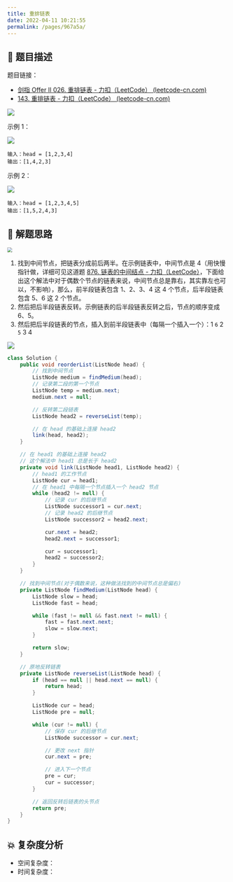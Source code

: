 ```yaml
---
title: 重排链表
date: 2022-04-11 10:21:55
permalink: /pages/967a5a/
---
```

## 📃 题目描述

题目链接：

- [剑指 Offer II 026. 重排链表 - 力扣（LeetCode） (leetcode-cn.com)](https://leetcode-cn.com/problems/LGjMqU/)
- [143. 重排链表 - 力扣（LeetCode） (leetcode-cn.com)](https://leetcode-cn.com/problems/reorder-list/)

![](https://cs-wiki.oss-cn-shanghai.aliyuncs.com/img/20220411102237.png)

示例 1：

![](https://pic.leetcode-cn.com/1626420311-PkUiGI-image.png)

```
输入：head = [1,2,3,4]
输出：[1,4,2,3]
```

示例 2：

![](https://pic.leetcode-cn.com/1626420320-YUiulT-image.png)

```
输入：head = [1,2,3,4,5]
输出：[1,5,2,4,3]
```



## 🔔 解题思路

<img src="https://cs-wiki.oss-cn-shanghai.aliyuncs.com/img/20220411102346.png" style="zoom:67%;" />

1. 找到中间节点，把链表分成前后两半。在示例链表中，中间节点是 4（用快慢指针做，详细可见这道题 [876. 链表的中间结点 - 力扣（LeetCode）](https://leetcode-cn.com/problems/middle-of-the-linked-list/)，下面给出这个解法中对于偶数个节点的链表来说，中间节点总是靠右，其实靠左也可以，不影响），那么，前半段链表包含 1、2、3、4 这 4 个节点，后半段链表包含 5、6 这 2 个节点。
2. 然后把后半段链表反转。示例链表的后半段链表反转之后，节点的顺序变成 6、5。
3. 然后把后半段链表的节点，插入到前半段链表中（每隔一个插入一个）：1 `6` 2 `5` 3 4

![](https://cs-wiki.oss-cn-shanghai.aliyuncs.com/img/20220609105351.png)


```java
class Solution {
    public void reorderList(ListNode head) {
        // 找到中间节点
        ListNode medium = findMedium(head);
        // 记录第二段的第一个节点
        ListNode temp = medium.next;
        medium.next = null;

        // 反转第二段链表
        ListNode head2 = reverseList(temp);

        // 在 head 的基础上连接 head2
        link(head, head2);
    }

    // 在 head1 的基础上连接 head2
    // 这个解法中 head1 总是长于 head2
    private void link(ListNode head1, ListNode head2) {
        // head1 的工作节点
        ListNode cur = head1;
		// 在 head1 中每隔一个节点插入一个 head2 节点
        while (head2 != null) {
            // 记录 cur 的后继节点
            ListNode successor1 = cur.next;
            // 记录 head2 的后继节点
            ListNode successor2 = head2.next;

            cur.next = head2;
            head2.next = successor1;

            cur = successor1;
            head2 = successor2;
        }
    }

    // 找到中间节点(对于偶数来说，这种做法找到的中间节点总是偏右)
    private ListNode findMedium(ListNode head) {
        ListNode slow = head;
        ListNode fast = head;

        while (fast != null && fast.next != null) {
            fast = fast.next.next;
            slow = slow.next;
        }

        return slow;
    }

    // 原地反转链表
    private ListNode reverseList(ListNode head) {
        if (head == null || head.next == null) {
            return head;
        }

        ListNode cur = head;
        ListNode pre = null;

        while (cur != null) {
            // 保存 cur 的后继节点
            ListNode successor = cur.next;

            // 更改 next 指针
            cur.next = pre;

            // 进入下一个节点
            pre = cur;
            cur = successor;
        }

        // 返回反转后链表的头节点
        return pre;
    }
}
```

## 💥 复杂度分析

- 空间复杂度：
- 时间复杂度：

